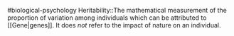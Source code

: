 #biological-psychology 
Heritability::The mathematical measurement of the proportion of variation among individuals which can be attributed to [[Gene|genes]]. It does *not* refer to the impact of nature on an individual.
<!--SR:!2023-12-18,1,230-->